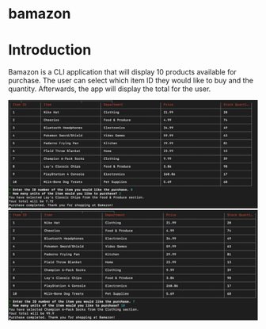 # bamazon
# Introduction
Bamazon is a CLI application that will display 10 products available for purchase. The user can select which item ID they would like to buy and the quantity. Afterwards, the app will display the total for the user.

![bamazon](images/bamazon.png)
![bamazon2](images/bamazon2.png)

